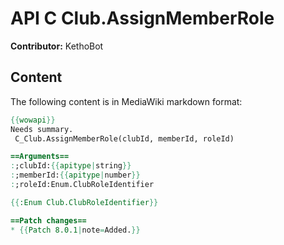 # API C Club.AssignMemberRole

**Contributor:** KethoBot

## Content

The following content is in MediaWiki markdown format:

```mediawiki
{{wowapi}}
Needs summary.
 C_Club.AssignMemberRole(clubId, memberId, roleId)

==Arguments==
:;clubId:{{apitype|string}}
:;memberId:{{apitype|number}}
:;roleId:Enum.ClubRoleIdentifier

{{:Enum Club.ClubRoleIdentifier}}

==Patch changes==
* {{Patch 8.0.1|note=Added.}}
```
